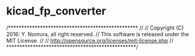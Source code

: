 # kicad_fp_converter

/*************************************************
//
// Copyright (C) 2016: Y. Nomura, all right reserved.
// This software is released under the MIT License.
//
// http://opensource.org/licenses/mit-license.php
//
*************************************************/



